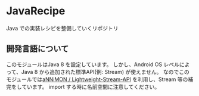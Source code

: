 # JavaRecipe
Java での実装レシピを整備していくリポジトリ


## 開発言語について
このモジュールはJava 8 を設定しています。
しかし、Android OS レベルによって、Java 8 から追加された標準API(例: Stream) が使えません。
なのでこのモジュールでは[aNNiMON / Lightweight-Stream-API](https://github.com/aNNiMON/Lightweight-Stream-API) を利用し、Stream 等の補完をしています。
import する時に名前空間に注意してください。
